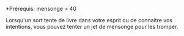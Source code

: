 
*Prérequis: mensonge > 40

Lorsqu'un sort tente de livre dans votre esprit ou de connaitre vos intentions, vous pouvez tenter un jet de mensonge pour les tromper.